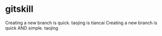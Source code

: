 # gitskill
Creating a new branch is quick.
taojing is tiancai
Creating a new branch is quick AND simple.
taojing
